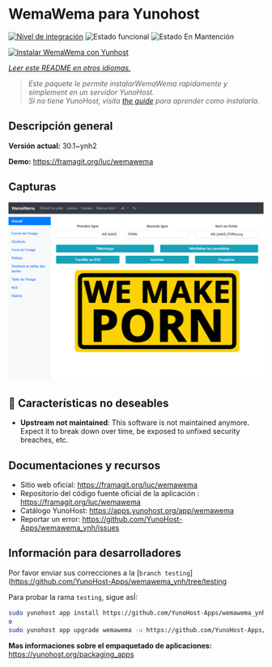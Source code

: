 <!--
Este archivo README esta generado automaticamente<https://github.com/YunoHost/apps/tree/master/tools/readme_generator>
No se debe editar a mano.
-->

# WemaWema para Yunohost

[![Nivel de integración](https://dash.yunohost.org/integration/wemawema.svg)](https://dash.yunohost.org/appci/app/wemawema) ![Estado funcional](https://ci-apps.yunohost.org/ci/badges/wemawema.status.svg) ![Estado En Mantención](https://ci-apps.yunohost.org/ci/badges/wemawema.maintain.svg)

[![Instalar WemaWema con Yunhost](https://install-app.yunohost.org/install-with-yunohost.svg)](https://install-app.yunohost.org/?app=wemawema)

*[Leer este README en otros idiomas.](./ALL_README.md)*

> *Este paquete le permite instalarWemaWema rapidamente y simplement en un servidor YunoHost.*  
> *Si no tiene YunoHost, visita [the guide](https://yunohost.org/install) para aprender como instalarla.*

## Descripción general



**Versión actual:** 30.1~ynh2

**Demo:** <https://framagit.org/luc/wemawema>

## Capturas

![Captura de WemaWema](./doc/screenshots/WemaWema.png)

## :red_circle: Características no deseables

- **Upstream not maintained**: This software is not maintained anymore. Expect it to break down over time, be exposed to unfixed security breaches, etc.

## Documentaciones y recursos

- Sitio web oficial: <https://framagit.org/luc/wemawema>
- Repositorio del código fuente oficial de la aplicación : <https://framagit.org/luc/wemawema>
- Catálogo YunoHost: <https://apps.yunohost.org/app/wemawema>
- Reportar un error: <https://github.com/YunoHost-Apps/wemawema_ynh/issues>

## Información para desarrolladores

Por favor enviar sus correcciones a la [`branch testing`](https://github.com/YunoHost-Apps/wemawema_ynh/tree/testing

Para probar la rama `testing`, sigue asÍ:

```bash
sudo yunohost app install https://github.com/YunoHost-Apps/wemawema_ynh/tree/testing --debug
o
sudo yunohost app upgrade wemawema -u https://github.com/YunoHost-Apps/wemawema_ynh/tree/testing --debug
```

**Mas informaciones sobre el empaquetado de aplicaciones:** <https://yunohost.org/packaging_apps>
